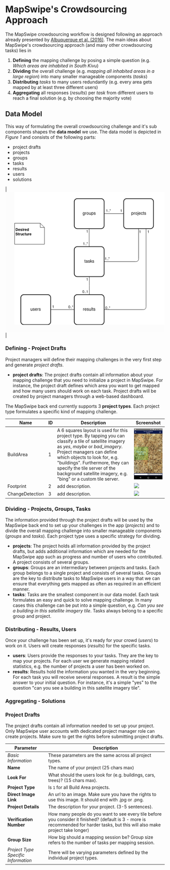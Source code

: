 # MapSwipe's Crowdsourcing Approach
The MapSwipe crowdsourcing workflow is designed following an approach already presented by [Albuquerque et al. (2016)](http://www.mdpi.com/2072-4292/8/10/859). The main ideas about MapSwipe's crowdsourcing approach (and many other crowdsourcing tasks) lies in
1. **Defining** the mapping challenge by posing a simple question (e.g. _Which areas are inhabited in South Kivu_)
2. **Dividing** the overall challenge (e.g. _mapping all inhabited areas in a large region_) into many smaller manageable components (_tasks_)
3. **Distributing** _tasks_ to many users redundantly (e.g. every area gets mapped by at least three different users)
4. **Aggregating** all responses (_results_) per _task_ from different users  to reach a final solution (e.g. by choosing the majority vote)

## Data Model
This way of formulating the overall crowdsourcing challenge and it's sub components shapes the **data model** we use. The data model is depicted in _Figure 1_ and consists of the following parts:

* project drafts
* projects
* groups
* tasks
* results
* users
* solutions


| <img src="_static/img/entity_relationship_diagram-postgres_desired.png"> |

### Defining - Project Drafts
Project managers will define their mapping challenges in the very first step and generate _project drafts_.

* **project drafts**: The project drafts contain all information about your mapping challenge that you need to initialize a project in MapSwipe. For instance, the project draft defines which area you want to get mapped and how many users should work on each task. Project drafts will be created by project managers through a web-based dashboard.

The MapSwipe back end currently supports 3 **project types**. Each project type formulates a specific kind of mapping challenge.

| Name | ID | Description | Screenshot |
| ---- | -- | ----------- | ---------- |
| BuildArea | 1 | A 6 squares layout is used for this project type. By tapping you can classify a tile of satellite imagery as *yes*, *maybe* or *bad_imagery*. Project managers can define which objects to look for, e.g. "buildings". Furthermore, they can specify the tile server of the background satellite imagery, e.g. "bing" or a custom tile server. | <img src="_static/img/BuildArea_screenshot.png" width="250px"> |
| Footprint | 2 | add description. | <img src="_static/img/Footprint_screenshot.png" width="250px"> |
| ChangeDetection | 3 | add description. | <img src="_static/img/ChangeDetection_screenshot.png" width="250px"> |

### Dividing - Projects, Groups, Tasks
The information provided through the project drafts will be used by the MapSwipe back end to set up your challenges in the app (_projects_) and to divide the overall mapping challenge into smaller manageable components (_groups_ and _tasks_). Each project type uses a specific strategy for dividing.

* **projects**: The project holds all information provided by the project drafts, but adds additional information which are needed for the MapSwipe app such as progress and number of users who contributed. A project consists of several groups.
* **groups**: Groups are an intermediary between projects and tasks. Each group belongs to a single project and consists of several tasks. Groups are the key to distribute tasks to MapSwipe users in a way that we can ensure that everything gets mapped as often as required in an efficient manner.
* **tasks**: Tasks are the smallest component in our data model. Each task formulates an easy and quick to solve mapping challenge. In many cases this challenge can be put into a simple question, e.g. _Can you see a building in this satellite imagery tile_. Tasks always belong to a specific group and project.

### Distributing - Results, Users
Once your challenge has been set up, it's ready for your crowd (_users_) to work on it. Users will create responses (_results_) for the specific tasks.
* **users**: Users provide the responses to your tasks. They are the key to map your projects. For each user we generate mapping related statistics, e.g. the number of projects a user has been worked on.
* **results**: Results hold the information you wanted in the very beginning. For each task you will receive several responses. A result is the simple answer to your initial question. For instance, it's a simple "yes" to the question "can you see a building in this satellite imagery tile".

### Aggregating - Solutions




### Project Drafts
The project drafts contain all information needed to set up your project. Only MapSwipe user accounts with dedicated project manager role can create projects. Make sure to get the rights before submitting project drafts.

| Parameter | Description |
| --- | --- |
| _Basic Information_ | These parameters are the same across all project types. |
| **Name** |  The name of your project (25 chars max) |
| **Look For** | What should the users look for (e.g. buildings, cars, trees)? (15 chars max). |
| **Project Type** | Is `1` for all Build Area projects. |
| **Direct Image Link** | An url to an image. Make sure you have the rights to use this image. It should end with .jpg or .png. |
| **Project Details** |  The description for your project. (3-5 sentences).  |
| **Verification Number** | How many people do you want to see every tile before you consider it finished? (default is 3 - more is recommended for harder tasks, but this will also make project take longer) |
| **Group Size** | How big should a mapping session be? Group size refers to the number of tasks per mapping session. |
| _Project Type Specific Information_ | There will be varying parameters defined by the individual project types. |
